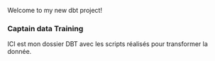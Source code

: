Welcome to my new dbt project!

### Captain data Training

ICI est mon dossier DBT avec les scripts réalisés pour transformer la donnée. 


